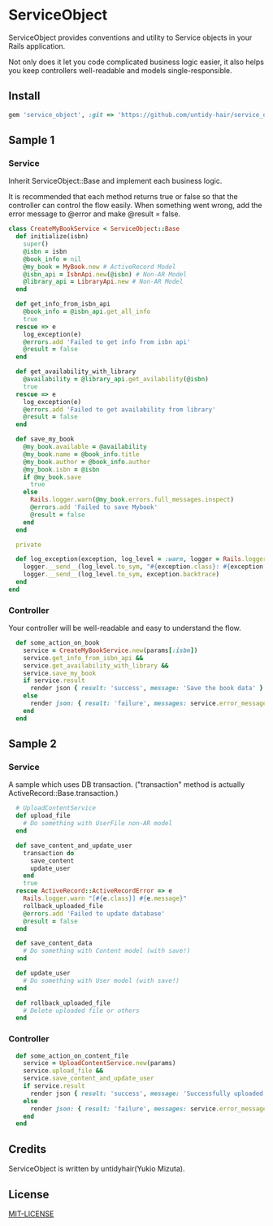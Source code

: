 # ServiceObject

ServiceObject provides conventions and utility to Service objects in your Rails
application.

Not only does it let you code complicated business logic easier, it also helps you
keep controllers well-readable and models single-responsible.

## Install
```ruby
gem 'service_object', :git => 'https://github.com/untidy-hair/service_object.git'
```

## Sample 1

### Service
Inherit ServiceObject::Base and implement each business logic.

It is recommended that each method returns true or false so that the controller
can control the flow easily.
When something went wrong, add the error message to @error and make @result = false.

```ruby
class CreateMyBookService < ServiceObject::Base
  def initialize(isbn)
    super()
    @isbn = isbn
    @book_info = nil
    @my_book = MyBook.new # ActiveRecord Model
    @isbn_api = IsbnApi.new(@isbn) # Non-AR Model
    @library_api = LibraryApi.new # Non-AR Model
  end

  def get_info_from_isbn_api
    @book_info = @isbn_api.get_all_info
    true
  rescue => e
    log_exception(e)
    @errors.add 'Failed to get info from isbn api'
    @result = false
  end

  def get_availability_with_library
    @availability = @library_api.get_avilability(@isbn)
    true
  rescue => e
    log_exception(e)
    @errors.add 'Failed to get availability from library'
    @result = false
  end

  def save_my_book
    @my_book.available = @availability
    @my_book.name = @book_info.title
    @my_book.author = @book_info.author
    @my_book.isbn = @isbn
    if @my_book.save
      true
    else
      Rails.logger.warn(@my_book.errors.full_messages.inspect)
      @errors.add 'Failed to save Mybook'
      @result = false
    end
  end

  private

  def log_exception(exception, log_level = :warn, logger = Rails.logger)
    logger.__send__(log_level.to_sym, "#{exception.class}: #{exception.message}")
    logger.__send__(log_level.to_sym, exception.backtrace)
  end
end
```

### Controller
Your controller will be well-readable and easy to understand the flow.

```ruby
  def some_action_on_book
    service = CreateMyBookService.new(params[:isbn])
    service.get_info_from_isbn_api &&
    service.get_availability_with_library &&
    service.save_my_book
    if service.result
      render json { result: 'success', message: 'Save the book data' }
    else
      render json: { result: 'failure', messages: service.error_messages }
    end
  end
```

## Sample 2

### Service
A sample which uses DB transaction.
("transaction" method is actually ActiveRecord::Base.transaction.)

```ruby
  # UploadContentService
  def upload_file
    # Do something with UserFile non-AR model
  end

  def save_content_and_update_user
    transaction do
      save_content
      update_user
    end
    true
  rescue ActiveRecord::ActiveRecordError => e
    Rails.logger.warn "[#{e.class}] #{e.message}"
    rollback_uploaded_file
    @errors.add 'Failed to update database'
    @result = false
  end

  def save_content_data
    # Do something with Content model (with save!)
  end

  def update_user
    # Do something with User model (with save!)
  end

  def rollback_uploaded_file
    # Delete uploaded file or others
  end
```

### Controller
```ruby
  def some_action_on_content_file
    service = UploadContentService.new(params)
    service.upload_file &&
    service.save_content_and_update_user
    if service.result
      render json { result: 'success', message: 'Successfully uploaded your content' }
    else
      render json: { result: 'failure', messages: service.error_messages }
    end
  end
```

## Credits

ServiceObject is written by untidyhair(Yukio Mizuta).

## License

[MIT-LICENSE](MIT-LICENSE)

